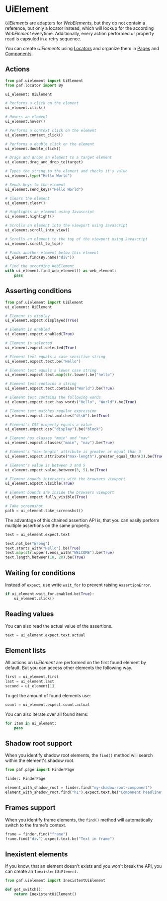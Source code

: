 # UiElement

*UiElements* are adapters for *WebElements*, but they do not contain a reference, but only a locator instead, which will lookup for the according *WebElement* everytime.
Additionally, every action performed or property read is capsuled in a retry sequence.

You can create *UiElements* using [Locators](locators.md) and organize them in [Pages](page_objects.md) and [Components](components.md).

## Actions
```python
from paf.uielement import UiElement
from paf.locator import By

ui_element: UiElement

# Performs a click on the element
ui_element.click()

# Hovers an element
ui_element.hover()

# Performs a context click on the element
ui_element.context_click()

# Performs a double click on the element
ui_element.double_click()

# Drags and drops an element to a target element
ui_element.drag_and_drop_to(target)

# Types the string to the element and checks it's value
ui_element.type("Hello World")

# Sends keys to the element
ui_element.send_keys("Hello World")

# Clears the element
ui_element.clear()

# Highlights an element using Javascript
ui_element.highlight()

# Scrolls an element into the viewport using Javascript
ui_element.scroll_into_view()

# Scrolls an element to the top of the viewport using Javascript
ui_element.scroll_to_top()

# Finds another element below this element
ui_element.find(By.name("div"))

# Find the according WebElement
with ui_element.find_web_element() as web_element:
    pass
```

## Asserting conditions
```python
from paf.uielement import UiElement
ui_element: UiElement

# Element is display
ui_element.expect.displayed(True)

# Element is enabled
ui_element.expect.enabled(True)

# Element is selected
ui_element.expect.selected(True)

# Element text equals a case sensitive string
ui_element.expect.text.be("Hello")

# Element text equals a lower case string
ui_element.expect.text.map(str.lower).be("hello")

# Element text contains a string
ui_element.expect.text.contains("World").be(True)

# Element text contains the following words
ui_element.expect.text.has_words("Hello", "World").be(True)

# Element text matches regular expression
ui_element.expect.text.matches("d\sW").be(True)

# Element's CSS property equals a value
ui_element.expect.css("display").be("block")

# Element has classes "main" and "nav"
ui_element.expect.classes("main", "nav").be(True)

# Element's "max-length" attribute is greater or equal than 3
ui_element.expect.attribute("max-length").greater_equal_than(3).be(True)

# Element's value is between 3 and 5
ui_element.expect.value.between(3, 5).be(True)

# Element bounds intersects with the browsers viewport
ui_element.expect.visible(True)

# Element bounds are inside the browsers viewport
ui_element.expect.fully_visible(True)

# Take screenshot
path = ui_element.take_screenshot()
```

The advantage of this chained assertion API is,
that you can easily perform multiple assertions on the same property.
```python
text = ui_element.expect.text

text.not_be("Wrong")
text.starts_with("Hello").be(True)
text.map(str.upper).ends_with("WELCOME").be(True)
text.length.between(10, 20).be(True)
```

## Waiting for conditions

Instead of `expect`, use write `wait_for` to prevent raising `AssertionError`.

```python
if ui_element.wait_for.enabled.be(True):
    ui_element.click()
```

## Reading values

You can also read the actual value of the assertions.

```python
text = ui_element.expect.text.actual
```


## Element lists

All actions on *UiElement* are performed on the first found element by default. But you can access other elements the following way.

```python
first = ui_element.first
last = ui_element.last
second = ui_element[1]
```

To get the amount of found elements use:
```python
count = ui_element.expect.count.actual
```

You can also iterate over all found items:

```python
for item in ui_element:
    pass
```

## Shadow root support
When you identify shadow root elements, the `find()` method will search within the element's shadow root. 
```python
from paf.page import FinderPage

finder: FinderPage

element_with_shadow_root = finder.find("my-shadow-root-component")
element_with_shadow_root.find("h1").expect.text.be("Component headline")
```

## Frames support
When you identify frame elements, the `find()` method will automatically switch to the frame's context.

```python
frame = finder.find("frame")
frame.find("div").expect.text.be("Text in frame")
```

## Inexistent elements

If you know, that an element doesn't exists and you won't break the API, you can create an `InexistentUiElement`.

```python
from paf.uielement import InexistentUiElement

def get_switch():
    return InexistentUiElement()
```
